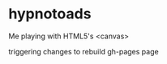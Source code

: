 hypnotoads
==========

Me playing with HTML5's &lt;canvas>

triggering changes to rebuild gh-pages page
